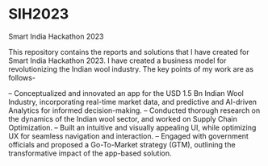 # SIH2023
Smart India Hackathon 2023

This repository contains the reports and solutions that I have created for Smart India Hackathon 2023.
I have created a business model for revolutionizing the Indian wool industry.
The key points of my work are as follows-

– Conceptualized and innovated an app for the USD 1.5 Bn Indian Wool Industry, incorporating real-time market data,
and predictive and AI-driven Analytics for informed decision-making.
– Conducted thorough research on the dynamics of the Indian wool sector, and worked on Supply Chain Optimization.
– Built an intuitive and visually appealing UI, while optimizing UX for seamless navigation and interaction.
– Engaged with government officials and proposed a Go-To-Market strategy (GTM), outlining the transformative impact
of the app-based solution.
